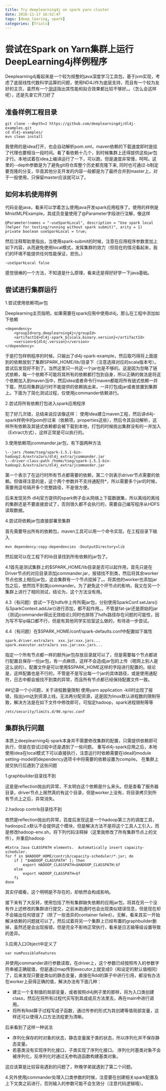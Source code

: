 ```yaml
---
title: Try deeplearning4j on spark yarn cluster
date: 2016-11-17 16:52:47
tags: [deep_learing, spark]
categories: [Trials]
---
```

# 尝试在Spark on Yarn集群上运行DeepLearning4j样例程序
Deeplearning4j看起来是一个较为规整的java深度学习工具包，基于jvm实现，考虑了底层线性代数科学运算的问题，使用ND4J作为底层支持，而且有一个较为友好的主页，虽然有一个[测评](https://spark-summit.org/2016/events/which-is-deeper-comparison-of-deep-learning-frameworks-on-spark/)指出其性能和拟合效果都比较不够好。。（怎么会这样呢），还是先拿它开刀好了
<!--more-->

## 准备样例工程目录

	git clone --depth=1 https://github.com/deeplearning4j/dl4j-examples.git
 	cd dl4j-examples/
 	mvn clean install

我使用的是idea打开，也会自动解析pom.xml，maven依赖的下载速度即时是挂了代理也要相当一段时间。看了看依赖十几个，到时候集群上还得提供这些jar包才行。本地试着在idea上编译运行了一下，可以跑，但是速度非常慢，呵呵。这里的--depth参数是为了避免git将仓库整个历史都克隆下来, 同时也可通过-b制定要克隆的分支，毕竟其他分支开发的内容一般都是为了最终合并到master上，对于一般使用，只保留master应该就可以了。

## 如何本机使用样例

代码全是java，看来可以学着怎么使用java开发spark应用程序了。使用的样例是MnistMLPExample，其成员变量使用了@Parameter字段进行注解，像这样

	@Parameter(names = "-useSparkLocal", description = "Use spark local (helper for testing/running without spark submit)", arity = 1)
    private boolean useSparkLocal = true;
然后注释帮助里指出，当使用spark-submit的时候，注意在应用程序参数里加上如下内容，从而避免使用local模式，发挥集群的效力（但现在的情况看起来，我们的环境不能提供任何性能保证，悲伤。）

	-useSparkLocal false
感觉很棒的一个方法，不知道是什么原理，看来还是得好好学一下java基础。

## 尝试进行集群运行
1.尝试使用依赖项jar包

Deeplearning主页指明，如果需要在spark应用中使用dl4j，那么在工程中添加如下依赖

	<dependency>
        <groupId>org.deeplearning4j</groupId>
        <artifactId>dl4j-spark_${scala.binary.version}</artifactId>
        <version>${dl4j.version}</version>
    </dependency>

于是打包样例程序的时候，只输出了dl4j-spark-example，然后取巧得将上面提到的依赖放到了集群SPARK_HOME/lib/目录下（注意选择对应的scala版本号）。尝试后发现好不到了。当然这里只一共这一个jar也是不够的。这是因为忽略了链式依赖，每一个依赖不可能将其所有的依赖都打包到自身，所以正确的做法是将这个依赖加入到maven当中，然后idea或者命令行maven都能将所有链式依赖一并下载，然后将集群运行时不能提供的依赖挑出来，一并打包成jar或者放置到集群上。下面为了简化测试过程，仅使用jcommander依赖进行。

2.尝试将所有依赖打包进入spark应用程序

犯了好几次错，总结来说应该像这样：
使用Idea建立maven工程，然后讲dl4j-spark样例中的pom抄过来（依赖项，properties这些），然后令其自动解析，这样所有依赖及其链式依赖都会被下载到本地，打包的时候挑出集群没有的一并加入（Extract方式），这样正常是可以执行的。

3.使用依赖项jcommander.jar包，有下面两种方法

	\--jars /home/tseg/spark-1.5.1-bin-hadoop2.6/extraJars/dl4j_extra/jcommander.jar 
	\--driver-class-path /home/tseg/spark-1.5.1-bin-hadoop2.6/extraJars/dl4j_extra/jcommander.jar
第一个表示了在运行时所有节点都需要的依赖，第二个则表示driver节点需要的依赖。但值得注意的是，这个两个参数并不支持通配符*，所以需要多个jar的时候，需要用逗号隔开多个完整路径，不是很方便。

后来发现另外
dl4j官方提供的spark例子会从网络上下载数据集，所以离线的离线的集群还是不要直接尝试了，否则很久都不会执行的，需要自己编写程序从HDFS读取数据。

4.尝试将依赖jar包直接部署至集群

首先需要导出所有的依赖包，maven工具可以用一个命令实现，在工程目录下输入

	mvn dependency:copy-dependencies -DoutputDirectory=lib
然后就可以在工程下的lib目录找到所有依赖的jar包了。

4.1首先是测试集群上的$SPARK_HOME/lib目录是否可以起作用，首先只是在Driver节点的对应目录添加jcommander.jar，报错找不到类，然后将其余worker节点也放上相应jar包，这会集群有一个节点挂掉了。。将其他的worker也添加jar包之后，依然找不到类jcommander。为了避免这个坏节点的影响，我又在另一个集群上进行了相同测试，结论为，这个方法没有用。


4.3（有问题）尝试一下在hdfs中上传所需jar包，分别使用SparkConf.setJars()与SparkContext.addJar()进行添加，都不起作用。。不管是fat-jar还是原始的jar（测试jcommander得出无效结论);同时也排除了hdfs路径存在问题的可能性，因为写不写ip端口都不行，但是有其他同学实验室这么做的，有待进一步尝试。

4.4（有问题）在$SPARK_HOME/conf/spark-defaults.conf中配置如下属性

	spark.driver.extraJars  xxx.jar:xxx.jars...
	spark.executor.extraJars xxx.jar:xxx.jars...

指定一个所有节点都一样的额外jar包存放目录就可以了，但是需要每个节点都进行配置且保存一份jar包，有一点麻烦，这样不会造成jar包的上传（嗯网上别人是这么说的）。配置文件是可以使用$SPARK_HOME这样的字段进行配置的。结论是，这样配置也是不行的，不管是不是写出每一个jar的具体路径，或是使用通配符，日志中都会报找不到类的异常，而且所有节点都已经保持配置文件一致。

##记录一个小问题，关于进程数量限制
使用yarn application -kill时出现了报错，指出jvm达到资源上线，无法再分配资源，这是因为linux默认进程数的限制导致，解决方法是在如下文件中修改即可，可指定hadoop，spark进程限制等等

	/etc/security/limits.d/90.nproc.conf

## 集群执行问题
本质上deeplearning4j-spark本身并不需要修改集群的配置，只需提供依赖即可执行，但是在尝试过程中还是遇到了一些问题。
重写dl4j-spark应用之后，本地使用idea在local模式下可以直接执行，注意运行时依赖需要在idea的module setting-model的dependency选项卡中将需要的依赖设置为compile。
在集群上提交执行后遇到了这些问题

1.graphbuilder目录找不到

这是是reflection抛出的异常，不太明白这个依赖是什么来头。但是查看了服务器目录，driver节点上居然真的有这个目录，但是worker上没有，将目录拷贝到所有节点上之后，异常消失。

2.hadoop contrib目录找不到

依然是reflection抛出的异常，百度后发现这是一个hadoop第三方的调度工具，hadoopo2.x默认不会提供这个模块，但是解决方法不是将这个工具人工引入，而是修改hadoop-env.sh，将下列代码注释掉（这里我修改了所有集群节点上的文件），并重启hadoop

	#Extra Java CLASSPATH elements.  Automatically insert capacity-scheduler.
	for f in $HADOOP_HOME/contrib/capacity-scheduler/*.jar; do
		if [ "$HADOOP_CLASSPATH" ]; then
			export HADOOP_CLASSPATH=$HADOOP_CLASSPATH:$f
		else
			export HADOOP_CLASSPATH=$f
		fi
	done

其实仔细看，这个明明是不存在的，却依然会构成影响。

接下来有了大反转，使用包括了所有集群缺失依赖的应用jar包，将其在另一个没有作上述修改的集群进行提交，之前未跑通时也会出现类似错误信息，但是现在却不会输出任何错误了（除了一些诡异的container failed）。无解，看来其实一开始解决依赖的问题就可以了。然后试着将另一个集群上已经布置的graphbuilder删掉，虽然还是会出现报错，但是完全不影响正常执行，看来是日志输等级设置导致的差异。

3.应用入口Object中定义了

	var numPossibleFeatures

并使用jcommander进行参数读取，在driver上，这个参数已经按照传入的参数字符串被正确赋值，但是通过map传到executor上就变成0（和设定的默认值相同）了，后来发现只要是类似的静态变量，直接在Rdd的算子中进行引用，都没有办法在worker上获得正确的值，解决办法有下面几种：
* 建立一个复制值的局部变量，或者按照dl4j例子里的那样，将为入口类创建class，然后在将所有过程代买写到其成成员方法里去，再在main中进行调用。
* 将所有Rdd算子过程写成子函数，通过传参的形式为其创建等值局部变量，这样还可以使得入口方法流程更为清晰。

后来看到了这样一种说法

- 序列化保存的时对象的状态，静态变量属于类的状态，所以序列化并不保存静态变量。
- 若基类没有实现序列化接口，子类实现了序列化接口。
序列化时基类对象不会被序列化，反序列化时通过无参构造函数构建基类对象。

这应该算是比较容易遇到的问题了，昨晚学弟就遇到了第二个问题。

4.另外使用jcommander处理入口类参数的时候，注意要在创建相关spark配置及上下文类之前进行，否则输入的参数可能不会生效分（注意代码逻辑哦）。

